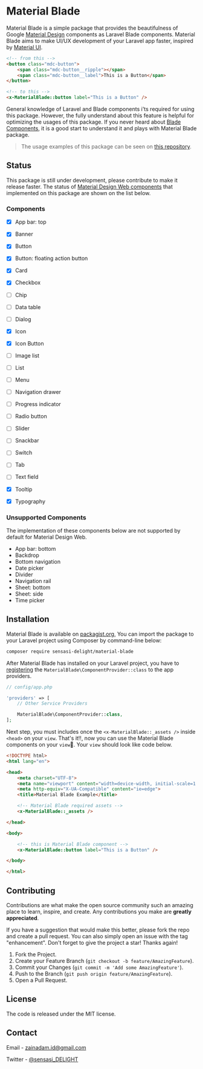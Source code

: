 # Material Blade

Material Blade is a simple package that provides the beautifulness of Google [Material Design](https://material.io/) components as Laravel Blade components. Material Blade aims to make UI/UX development of your Laravel app faster, inspired by [Material UI](https://mui.com/).

```html
<!-- from this -->
<button class="mdc-button">
    <span class="mdc-button__ripple"></span>
    <span class="mdc-button__label">This is a Button</span>
</button>

<!-- to this -->
<x-MaterialBlade::button label="This is a Button" />
```

General knowledge of Laravel and Blade components i'ts required for using this package. However, the fully understand about this feature is helpful for optimizing the usages of this package. If you never heard about [Blade Components](https://laravel.com/docs/8.x/blade#components), it is a good start to understand it and plays with Material Blade package.

> The usage examples of this package can be seen on [this repository](https://github.com/sensasi-delight/material-blade-examples).

## Status

This package is still under development, please contribute to make it release faster. The status of [Material Design Web components](https://material.io/components?platform=web) that implemented on this package are shown on the list below.

### Components

- [x] App bar: top
- [x] Banner
- [x] Button
- [x] Button: floating action button
- [x] Card
- [x] Checkbox
- [ ] Chip
- [ ] Data table
- [ ] Dialog
- [x] Icon
- [x] Icon Button
- [ ] Image list
- [ ] List
- [ ] Menu
- [ ] Navigation drawer
- [ ] Progress indicator
- [ ] Radio button
- [ ] Slider
- [ ] Snackbar
- [ ] Switch
- [ ] Tab
- [ ] Text field
- [x] Tooltip
- [x] Typography


### Unsupported Components

The implementation of these components below are not supported by default for Material Design Web.

- App bar: bottom
- Backdrop
- Bottom navigation
- Date picker
- Divider
- Navigation rail
- Sheet: bottom
- Sheet: side
- Time picker

## Installation

Material Blade is available on [packagist.org](https://packagist.org/packages/sensasi-delight/material-blade), You can import the package to your Laravel project using Composer by command-line below:

```bash
composer require sensasi-delight/material-blade
```

After Material Blade has installed on your Laravel project, you have to [registering](https://laravel.com/docs/8.x/providers#registering-providers) the `MaterialBlade\ComponentProvider::class` to the app providers.

```php
// config/app.php

'providers' => [
    // Other Service Providers

    MaterialBlade\ComponentProvider::class,
];
```

Next step, you must includes once the `<x-MaterialBlade::_assets />` inside `<head>` on your `view`. That's it‼, now you can use the Material Blade components on your `view`🎉. Your `view` should look like code below.

```html
<!DOCTYPE html>
<html lang="en">

<head>
    <meta charset="UTF-8">
    <meta name="viewport" content="width=device-width, initial-scale=1.0">
    <meta http-equiv="X-UA-Compatible" content="ie=edge">
    <title>Material Blade Example</title>

    <!-- Material Blade required assets -->
    <x-MaterialBlade::_assets />

</head>

<body>

    <!-- this is Material Blade component -->
    <x-MaterialBlade::button label="This is a Button" />

</body>

</html>
```

## Contributing

Contributions are what make the open source community such an amazing place to learn, inspire, and create. Any contributions you make are **greatly appreciated**.

If you have a suggestion that would make this better, please fork the repo and create a pull request. You can also simply open an issue with the tag "enhancement". Don't forget to give the project a star! Thanks again!

1. Fork the Project.
2. Create your Feature Branch (`git checkout -b feature/AmazingFeature`).
3. Commit your Changes (`git commit -m 'Add some AmazingFeature'`).
4. Push to the Branch (`git push origin feature/AmazingFeature`).
5. Open a Pull Request.

## License

The code is released under the MIT license.

## Contact

Email - [zainadam.id@gmail.com](mailto:zainadam.id@gmail.com?subject=[GitHub]%20MaterialBlade)

Twitter - [@sensasi_DELIGHT](https://twitter.com/sensasi_DELIGHT)